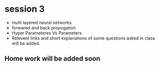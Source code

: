 # session 3 
- multi layered neural networks 
- forwared and back propogation 
- Hyper Parameteres Vs Parameters 
- Relevent links and short explanations of some questions asked in class will be added.
## Home work will be added soon 
